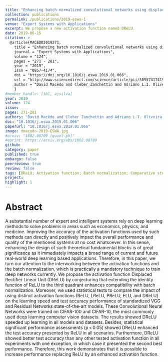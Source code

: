 ```yaml
---
title: "Enhancing batch normalized convolutional networks using displaced rectifier linear units: A systematic comparative study"
collection: publications
permalink: /publications/2019-eswa-1
venue: "Expert Systems with Applications"
excerpt: We propose a new activation function named DReLU.
date: 2019-06-15
citation: >
  @article{MACEDO2019271,
	title = "Enhancing batch normalized convolutional networks using displaced rectifier linear units: A systematic comparative study",
	journal = "Expert Systems with Applications",
	volume = "124",
	pages = "271 - 281",
	year = "2019",
	issn = "0957-4174",
	doi = "https://doi.org/10.1016/j.eswa.2019.01.066",
	url = "http://www.sciencedirect.com/science/article/pii/S0957417419300855",
	author = "David Macêdo and Cleber Zanchettin and Adriano L.I. Oliveira and Teresa Ludermir",
	}
#member_handle: [tbl, ajsilva]
year: 2019
volume: 124
issue:
pages: 271-281
authors: "David Macêdo and Cleber Zanchettin and Adriano L.I. Oliveira and Teresa Ludermir"
doi: "10.1016/j.eswa.2019.01.066"
paperurl: "10.1016/j.eswa.2019.01.066"
image: dmacedo-2019-ESWA.jpg
#arxiv: "1602.00709 [quant-ph]"
#eprint: https://arxiv.org/abs/1602.00709  
github:
category: paper
published: true
embargo: false
peerreview: true
review: false
tags: [DReLU; Activation function; Batch normalization; Comparative study; Convolutional Neural Networks; Deep learning]
project:
highlight: 1
---
```



# Abstract

A substantial number of expert and intelligent systems rely on deep learning methods to solve problems in areas such as economics, physics, and medicine. Improving the accuracy of the activation functions used by such methods can directly and positively impact the overall performance and quality of the mentioned systems at no cost whatsoever. In this sense, enhancing the design of such theoretical fundamental blocks is of great significance as it immediately impacts a broad range of current and future real-world deep learning based applications. Therefore, in this paper, we turn our attention to the interworking between the activation functions and the batch normalization, which is practically a mandatory technique to train deep networks currently. We propose the activation function Displaced Rectifier Linear Unit (DReLU) by conjecturing that extending the identity function of ReLU to the third quadrant enhances compatibility with batch normalization. Moreover, we used statistical tests to compare the impact of using distinct activation functions (ReLU, LReLU, PReLU, ELU, and DReLU) on the learning speed and test accuracy performance of standardized VGG and Residual Networks state-of-the-art models. These Convolutional Neural Networks were trained on CIFAR-100 and CIFAR-10, the most commonly used deep learning computer vision datasets. The results showed DReLU speeded up learning in all models and datasets. Besides, statistical significant performance assessments (p < 0.05) showed DReLU enhanced the test accuracy presented by ReLU in all scenarios. Furthermore, DReLU showed better test accuracy than any other tested activation function in all experiments with one exception, in which case it presented the second best performance. Therefore, this work demonstrates that it is possible to increase performance replacing ReLU by an enhanced activation function.